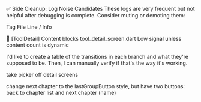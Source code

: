 ✅ Side Cleanup: Log Noise Candidates
These logs are very frequent but not helpful after debugging is complete. Consider muting or demoting them:


Tag	File	Line / Info
<!-- 🐛 [Scaffold] tab index: X	main_scaffold.dart	Repeated constantly across all tabs -->
<!-- 🐛 [AppBar] title: ...	custom_app_bar_widget.dart:59	Repeats for every build, not dynamic -->
<!-- 🐛 [Render] ... item IDs	render_item_helpers.dart:10	Potentially useful in dev, noisy in production -->
<!-- 🐛 [Router] Navigated to ...	app_router.dart	Can be demoted to debug -->
🐛 [ToolDetail] Content blocks	tool_detail_screen.dart	Low signal unless content count is dynamic



I'd like to create a table of the transitions in each branch and what they're supposed to be. Then, I can manually verify if that's the way it's working.





take picker off detail screens


change next chapter to the lastGroupButton style, but have two buttons: back to chapter list and next chapter (name)

